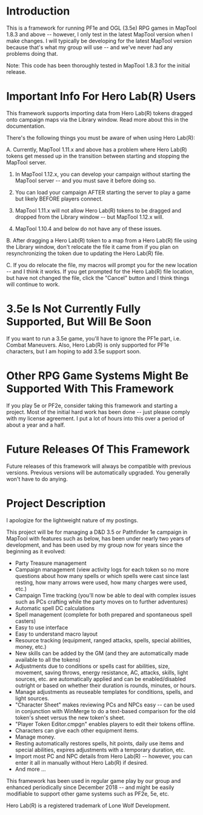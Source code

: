 # Introduction
This is a framework for running PF1e and OGL (3.5e) RPG games in MapTool 1.8.3 and above -- however, I only test in the latest MapTool version when I make changes.  I will typically be developing for the latest MapTool version because that's what my group will use -- and we've never had any problems doing that.

Note:  This code has been thoroughly tested in MapTool 1.8.3 for the initial release.

# Important Info For Hero Lab(R) Users

This framework supports importing data from Hero Lab(R) tokens dragged onto campaign maps via the Library window.  Read more about this in the documentation.

There's the following things you must be aware of when using Hero Lab(R):

A. Currently, MapTool 1.11.x and above has a problem where Hero Lab(R) tokens get messed up in the transition between starting and stopping the MapTool server.

1. In MapTool 1.12.x, you can develop your campaign without starting the MapTool server -- and you must save it before doing so.

2. You can load your campaign AFTER starting the server to play a game but likely BEFORE players connect.

3. MapTool 1.11.x will not allow Hero Lab(R) tokens to be dragged and dropped from the Library window -- but MapTool 1.12.x will.

4. MapTool 1.10.4 and below do not have any of these issues.

B. After dragging a Hero Lab(R) token to a map from a Hero Lab(R) file using the Library window, don't relocate the file it came from if you plan on resynchronizing the token due to updating the Hero Lab(R) file.

C. If you do relocate the file, my macros will prompt you for the new location -- and I think it works.  If you get prompted for the Hero Lab(R) file location, but have not changed the file, click the "Cancel" button and I think things will continue to work.

# 3.5e Is Not Currently Fully Supported, But Will Be Soon
If you want to run a 3.5e game, you'll have to ignore the PF1e part, i.e. Combat Maneuvers.  Also, Hero Lab(R) is only supported for PF1e characters, but I am hoping to add 3.5e support soon.

# Other RPG Game Systems Might Be Supported With This Framework
If you play 5e or PF2e, consider taking this framework and starting a project.  Most of the initial hard work has been done -- just please comply with my license agreement.  I put a lot of hours into this over a period of about a year and a half.

# Future Releases Of This Framework
Future releases of this framework will always be compatible with previous versions.  Previous versions will be automatically upgraded.  You generally won't have to do anying.

# Project Description

I apologize for the lightweight nature of my postings.

This project will be for managing a D&D 3.5 or Pathfinder 1e campaign in MapTool with features such as below, has been under nearly two years of development, and has been used by my group now for years since the beginning as it evolved:

- Party Treasure management
- Campaign management (view activity logs for each token so no more questions about how many spells or which spells were cast since last resting, how many arrows were used, how many charges were used, etc.)
- Campaign Time tracking (you'll now be able to deal with complex issues such as PCs crafting while the party moves on to further adventures)
- Automatic spell DC calculations
- Spell management (complete for both prepared and spontaneous spell casters)
- Easy to use interface
- Easy to understand macro layout
- Resource tracking (equipment, ranged attacks, spells, special abilities, money, etc.)
- New skills can be added by the GM (and they are automatically made available to all the tokens)
- Adjustments due to conditions or spells cast for abilities, size, movement, saving throws, energy resistance, AC, attacks, skills, light sources, etc. are automatically applied and can be enabled/disabled outright or based on whether their duration is rounds, minutes, or hours.
- Manage adjustments as reuseable templates for conditions, spells, and light sources.
- "Character Sheet" makes reviewing PCs and NPCs easy -- can be used in conjunction with WinMerge to do a text-based comparison for the old token's sheet versus the new token's sheet.
- "Player Token Editor.cmpgn" enables players to edit their tokens offline.
- Characters can give each other equipment items.
- Manage money.
- Resting automatically restores spells, hit points, daily use items and special abilities, expires adjustments with a temporary duration, etc.
- Import most PC and NPC details from Hero Lab(R) -- however, you can enter it all in manually without Hero Lab(R) if desired.
- And more ...

This framework has been used in regular game play by our group and enhanced periodically since December 2018 -- and might be easily modifiable to support other game systems such as PF2e, 5e, etc.

Hero Lab(R) is a registered trademark of Lone Wolf Development.
